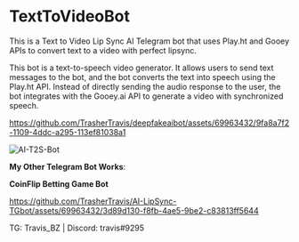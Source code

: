 # TextToVideoBot
This is a Text to Video Lip Sync AI Telegram bot that uses Play.ht and Gooey APIs to convert text to a video with perfect lipsync.

This bot is a text-to-speech video generator. It allows users to send text messages to the bot, and the bot converts the text into speech using the Play.ht API. Instead of directly sending the audio response to the user, the bot integrates with the Gooey.ai API to generate a video with synchronized speech.


https://github.com/TrasherTravis/deepfakeaibot/assets/69963432/9fa8a7f2-1109-4ddc-a295-113ef81038a1

![AI-T2S-Bot](https://github.com/TrasherTravis/AI-LipSync-TGbot/assets/69963432/f44ba44b-f346-4da8-b1ed-b62a343b554e)


**My Other Telegram Bot Works**:

**CoinFlip Betting Game Bot**

https://github.com/TrasherTravis/AI-LipSync-TGbot/assets/69963432/3d89d130-f8fb-4ae5-9be2-c83813ff5644


TG: Travis_BZ | Discord: travis#9295


